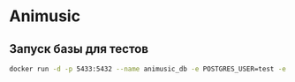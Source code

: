 # Animusic

## Запуск базы для тестов

```bash
docker run -d -p 5433:5432 --name animusic_db -e POSTGRES_USER=test -e POSTGRES_PASSWORD=test -e POSTGRES_DB=animusic postgres:14
```


